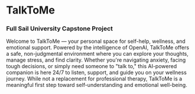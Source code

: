 # TalkToMe
### Full Sail University Capstone Project

Welcome to TalkToMe — your personal space for self-help, wellness, and emotional support. Powered by the intelligence of OpenAI, TalkToMe offers a safe, non-judgmental environment where you can explore your thoughts, manage stress, and find clarity. Whether you're navigating anxiety, facing tough decisions, or simply need someone to "talk to," this AI-powered companion is here 24/7 to listen, support, and guide you on your wellness journey. While not a replacement for professional therapy, TalkToMe is a meaningful first step toward self-understanding and emotional well-being.
